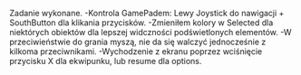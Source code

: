 Zadanie wykonane.
-Kontrola GamePadem: Lewy Joystick do nawigacji + SouthButton dla klikania przycisków.
-Zmieniłem kolory w Selected dla niektórych obiektów dla lepszej widczności podświetlonych elementów. 
-W przeciwieństwie do grania myszą, nie da się walczyć jednocześnie z kilkoma przeciwnikami.
-Wychodzenie z ekranu poprzez wciśnięcie przycisku X dla ekwipunku, lub resume dla options.
